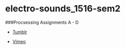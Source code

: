 # electro-sounds_1516-sem2
###Procsessing Assignments A - D

- [Tumblr](
http://tinkerconfessions.tumblr.com)

- [Vimeo](http://vimeo.com/gunahlansubas)

